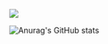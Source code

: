 <img src="https://img.shields.io/badge/Firebase-FFCA28?style=flat-square&logo=firebase&logoColor=white"/>


![Anurag's GitHub stats](https://github-readme-stats.vercel.app/api?username=fito-daehyeon&show_icons=true&theme=radical)
